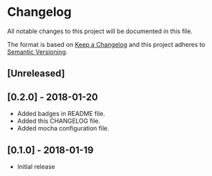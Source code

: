 # Changelog
All notable changes to this project will be documented in this file.

The format is based on [Keep a Changelog](http://keepachangelog.com/en/1.0.0/)
and this project adheres to [Semantic Versioning](http://semver.org/spec/v2.0.0.html).

## [Unreleased]

## [0.2.0] - 2018-01-20

- Added badges in README file.
- Added this CHANGELOG file.
- Added mocha configuration file.

## [0.1.0] - 2018-01-19

- Initial release
